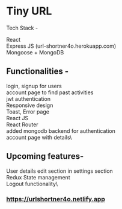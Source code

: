 # Tiny URL
Tech Stack -

React\
Express JS (url-shortner4o.herokuapp.com)\
Mongoose + MongoDB


## Functionalities -
login, signup for users\
account page to find past activities\
jwt authentication\
Responsive design\
Toast, Error page\
React JS \
React Router\
added mongodb backend for authentication\
account page with details\

## Upcoming features-

User details edit section in settings section\
Redux State management\
Logout functionality\
### https://urlshortner4o.netlify.app
